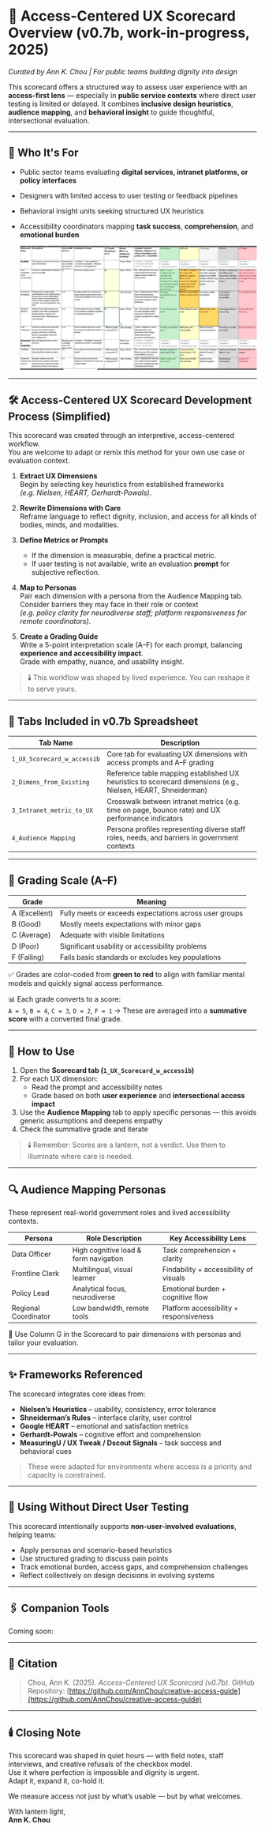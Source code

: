 # 🧮 Access-Centered UX Scorecard Overview (v0.7b, work-in-progress, 2025)

_Curated by Ann K. Chou | For public teams building dignity into design_

This scorecard offers a structured way to assess user experience with an **access-first lens** — especially in **public service contexts** where direct user testing is limited or delayed. It combines **inclusive design heuristics**, **audience mapping**, and **behavioral insight** to guide thoughtful, intersectional evaluation.

---

## 📘 Who It's For

- Public sector teams evaluating **digital services, intranet platforms, or policy interfaces**
- Designers with limited access to user testing or feedback pipelines
- Behavioral insight units seeking structured UX heuristics
- Accessibility coordinators mapping **task success**, **comprehension**, and **emotional burden**

  ![UX Scorecard Spreadsheet Preview](./UX_Scorecard.png)

---
## 🛠️ Access-Centered UX Scorecard Development Process (Simplified)

This scorecard was created through an interpretive, access-centered workflow.  
You are welcome to adapt or remix this method for your own use case or evaluation context.

1. **Extract UX Dimensions**  
   Begin by selecting key heuristics from established frameworks  
   _(e.g. Nielsen, HEART, Gerhardt-Powals)_.

2. **Rewrite Dimensions with Care**  
   Reframe language to reflect dignity, inclusion, and access for all kinds of bodies, minds, and modalities.

3. **Define Metrics or Prompts**  
   - If the dimension is measurable, define a practical metric.  
   - If user testing is not available, write an evaluation **prompt** for subjective reflection.

4. **Map to Personas**  
   Pair each dimension with a persona from the Audience Mapping tab.  
   Consider barriers they may face in their role or context  
   _(e.g. policy clarity for neurodiverse staff; platform responsiveness for remote coordinators)_.

5. **Create a Grading Guide**  
   Write a 5-point interpretation scale (A–F) for each prompt, balancing **experience and accessibility impact**.  
   Grade with empathy, nuance, and usability insight.

> 🕯️ This workflow was shaped by lived experience. You can reshape it to serve yours.

---

## 📂 Tabs Included in v0.7b Spreadsheet

| Tab Name                    | Description |
|----------------------------|-------------|
| `1_UX_Scorecard_w_accessib` | Core tab for evaluating UX dimensions with access prompts and A–F grading |
| `2_Dimens_from_Existing`    | Reference table mapping established UX heuristics to scorecard dimensions (e.g., Nielsen, HEART, Shneiderman) |
| `3_Intranet_metric_to_UX`   | Crosswalk between intranet metrics (e.g. time on page, bounce rate) and UX performance indicators |
| `4_Audience Mapping`        | Persona profiles representing diverse staff roles, needs, and barriers in government contexts |

---

## 🎯 Grading Scale (A–F)

| Grade | Meaning |
|-------|--------|
| A (Excellent) | Fully meets or exceeds expectations across user groups |
| B (Good) | Mostly meets expectations with minor gaps |
| C (Average) | Adequate with visible limitations |
| D (Poor) | Significant usability or accessibility problems |
| F (Failing) | Fails basic standards or excludes key populations |

✅ Grades are color-coded from **green to red** to align with familiar mental models and quickly signal access performance.

📊 Each grade converts to a score:  
`A = 5`, `B = 4`, `C = 3`, `D = 2`, `F = 1` → These are averaged into a **summative score** with a converted final grade.

---

## 🧠 How to Use

1. Open the **Scorecard tab (`1_UX_Scorecard_w_accessib`)**
2. For each UX dimension:
   - Read the prompt and accessibility notes  
   - Grade based on both **user experience** and **intersectional access impact**  
3. Use the **Audience Mapping** tab to apply specific personas — this avoids generic assumptions and deepens empathy
4. Check the summative grade and iterate

> 🕯️ Remember: Scores are a lantern, not a verdict. Use them to illuminate where care is needed.

---

## 🔍 Audience Mapping Personas

These represent real-world government roles and lived accessibility contexts.

| Persona | Role Description | Key Accessibility Lens |
|--------|------------------|--------------------------|
| Data Officer | High cognitive load & form navigation | Task comprehension + clarity |
| Frontline Clerk | Multilingual, visual learner | Findability + accessibility of visuals |
| Policy Lead | Analytical focus, neurodiverse | Emotional burden + cognitive flow |
| Regional Coordinator | Low bandwidth, remote tools | Platform accessibility + responsiveness |

📌 Use Column G in the Scorecard to pair dimensions with personas and tailor your evaluation.

---

## ✨ Frameworks Referenced

The scorecard integrates core ideas from:

- **Nielsen’s Heuristics** – usability, consistency, error tolerance  
- **Shneiderman’s Rules** – interface clarity, user control  
- **Google HEART** – emotional and satisfaction metrics  
- **Gerhardt-Powals** – cognitive effort and comprehension  
- **MeasuringU / UX Tweak / Dscout Signals** – task success and behavioral cues

> These were adapted for environments where access is a priority and capacity is constrained.

---

## 🧭 Using Without Direct User Testing

This scorecard intentionally supports **non-user-involved evaluations**, helping teams:

- Apply personas and scenario-based heuristics  
- Use structured grading to discuss pain points  
- Track emotional burden, access gaps, and comprehension challenges  
- Reflect collectively on design decisions in evolving systems

---

## 🖇️ Companion Tools

Coming soon:



---

## 📌 Citation

> Chou, Ann K. (2025). *Access-Centered UX Scorecard (v0.7b)*. GitHub Repository: [https://github.com/AnnChou/creative-access-guide](https://github.com/AnnChou/creative-access-guide)

---

## 🕯️ Closing Note

This scorecard was shaped in quiet hours — with field notes, staff interviews, and creative refusals of the checkbox model.  
Use it where perfection is impossible and dignity is urgent.  
Adapt it, expand it, co-hold it.

We measure access not just by what’s usable — but by what welcomes.

With lantern light,  
**Ann K. Chou**
